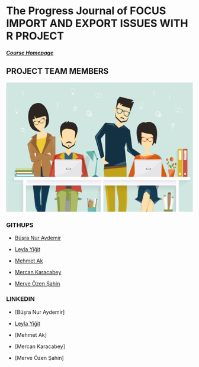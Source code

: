 # The Progress Journal of FOCUS IMPORT AND EXPORT ISSUES WITH R PROJECT  
#####  [Course Homepage](https://mef-bda503.github.io/)

## PROJECT TEAM MEMBERS

![Image description](https://github.com/MEF-BDA503/gpj18-r_coders/blob/master/img/R_developers.jpg)

### GITHUPS

- [Büşra Nur Aydemir]( https://www.linkedin.com/in/busra-nur-aydemir-51b81b8b/)

- [Leyla Yiğit](https://www.linkedin.com/in/leyla-yi%C4%9Fit-b3894955/)

- [Mehmet Ak](https://www.linkedin.com/in/ACoAACENGXUBEHApr9slAuQzh8lBviwp1FrY3oY/)

- [Mercan Karacabey](https://www.linkedin.com/in/mercan-karacabey-708240103/)

- [Merve Özen Şahin](https://www.linkedin.com/in/merve-ozen-sahin-91027431/)

### LINKEDIN
- [Büşra Nur Aydemir]

- [Leyla Yiğit](https://www.linkedin.com/public-profile/settings?trk=d_flagship3_profile_self_view_public_profile)

- [Mehmet Ak]

- [Mercan Karacabey]

- [Merve Özen Şahin]
